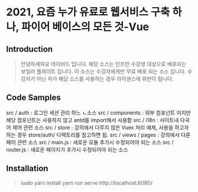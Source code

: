 # 2021, 요즘 누가 유료로 웹서비스 구축 하나, 파이어 베이스의 모든 것-Vue

## Introduction

> 안녕하세여요 데이비드 입니다.
해당 소스는 인프런 수강생 대상으로 배포되는 보일러 플레이트 입니다.
이 소스는 수강자에게만 무료 배포 되는 소스 입니다.
수강자가 아닌 자가 해당 소스를 사용하는 경우 라이센스에 위반이 됩니다.

## Code Samples

> 
src / auth : 로그인 세션 관리 하느 ㄴ소스
src / components : 외부 컴포넌트 이지만 해당 컴포넌트는 사용하지 않고 antd를 import해서 사용함
src / i18n : 사이트내 다국어 제어 관련 소스
src / store : 강의에서 다루지 않은 Vuex 처리 예제, 사용을 하고자 하는 경우 store/auth/ 디렉토리를 참고하면 됩.
src / views / pages : 강의에서 다룬 페이 관련 소스
src / main.js : 새로운 모듈 추가시 수정되어야 되는 소스
src / router.js : 새로운 페이지가 추가시 수정되어야 되는 소스

## Installation

> sudo yarn install
> yarn run serve
> http://localhost:8080/